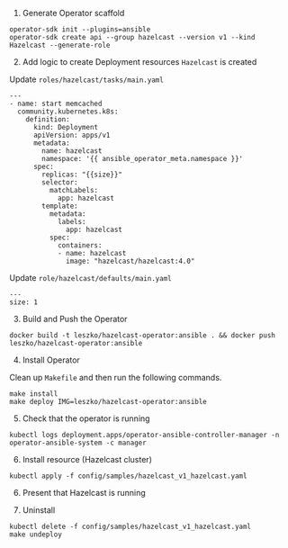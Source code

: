 1. Generate Operator scaffold

```
operator-sdk init --plugins=ansible
operator-sdk create api --group hazelcast --version v1 --kind Hazelcast --generate-role
```

2. Add logic to create Deployment resources `Hazelcast` is created

Update `roles/hazelcast/tasks/main.yaml`

```
---
- name: start memcached
  community.kubernetes.k8s:
    definition:
      kind: Deployment
      apiVersion: apps/v1
      metadata:
        name: hazelcast
        namespace: '{{ ansible_operator_meta.namespace }}'
      spec:
        replicas: "{{size}}"
        selector:
          matchLabels:
            app: hazelcast
        template:
          metadata:
            labels:
              app: hazelcast
          spec:
            containers:
            - name: hazelcast
              image: "hazelcast/hazelcast:4.0"
```

Update `role/hazelcast/defaults/main.yaml`
```
---
size: 1
```

3. Build and Push the Operator

```
docker build -t leszko/hazelcast-operator:ansible . && docker push leszko/hazelcast-operator:ansible
```

4. Install Operator

Clean up `Makefile` and then run the following commands.

```
make install
make deploy IMG=leszko/hazelcast-operator:ansible
```

5. Check that the operator is running

```
kubectl logs deployment.apps/operator-ansible-controller-manager -n operator-ansible-system -c manager
```

6. Install resource (Hazelcast cluster)

```
kubectl apply -f config/samples/hazelcast_v1_hazelcast.yaml
```

6. Present that Hazelcast is running

7. Uninstall

```
kubectl delete -f config/samples/hazelcast_v1_hazelcast.yaml
make undeploy
```